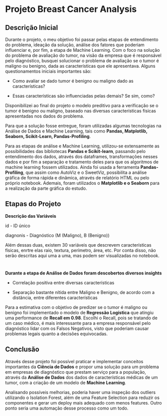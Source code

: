 # Projeto Breast Cancer Analysis

## Descrição Inicial

Durante o projeto, o meu objetivo foi passar pelas etapas de entendimento do problema, ideação da solução, análise dos fatores que poderiam influenciar e, por fim, a etapa de Machine Learning. Com o foco na solução do problema de avaliação do tumor, na visão da empresa que é responsável pelo diagnóstico, busquei solucionar o problema de avaliação se o tumor é maligno ou benigno, dada as características que ele apresentava. Alguns questionamentos iniciais importantes são:

- Como avaliar se dado tumor é benigno ou maligno dado as características?

- Essas características são influenciadas pelas demais? Se sim, como?

Disponibilizei ao final do projeto o modelo preditivo para a verificação se o tumor é benigno ou maligno, baseado nas diversas características físicas apresentadas nos dados do problema.

Para que a solução fosse entregue, foram utilizadas algumas tecnologias na Análise de Dados e Machine Learning, tais como **Pandas, Matplotlib, Seaborn, Scikit-Learn, Pandas-Profiling**.

Para as etapas de análise e Machine Learning, utilizou-se extensamente as possibilidades das bibliotecas **Pandas e Scikit-learn**, passando pelo entendimento dos dados, através dos dataframes, transformações nesses dados e por fim a separação e tratamento deles para que os algoritmos de machine learning fossem utilizados. Ainda foi usada a ferramenta **Pandas-Profiling**, que assim como AutoViz e o SweetViz, possibilita a análise gráfica de forma rápida e dinâmica, através de relatório HTML ou pelo próprio notebook. Ademais, foram utilizados o **Matplotlib e o Seaborn** para a realização da parte gráfica do estudo.

## Etapas do Projeto

**Descrição das Variáveis**

id  - ID único

diagnonis - Diagnóstico (M (Maligno), B (Benigno))

Além dessas duas, existem 30 variáveis que descrevem características físicas, enrtre elas raio, textura, perímetro, área, etc. Por conta disso, não serão descritas aqui uma a uma, mas podem ser visualizadas no notebook.

#
**Durante a etapa de Análise de Dados foram descobertos diversos insights**

- Correlação positiva entre diversas características

- Separação bastante nítida entre Maligno e Benigno, de acordo com a distância, entre diferentes características

Para a estimativa com o objetivo de predizer se o tumor é maligno ou benigno foi implementado o modelo de **Regressão Logística** que atingiu uma performance de **Recall em 0.98**. Escolhi o Recall, pois se tratando de um caso médico, é mais interessante para a empresa responsável pelo diagnóstico lidar com os Falsos Negativos, visto que poderiam causar problemas legais quanto a decisões equivocadas.

## Conclusão

Através desse projeto foi possível praticar e implementar conceitos importantes da **Ciência de Dados** e propor uma solução para um problema em empresas de diagnóstico que prestam serviço para a população, através da **Análise de Dados** dos dados de características médicas de um tumor, com a criação de um modelo de **Machine Learning**.

Analisando possíveis melhorias, poderia haver uma inspeção dos outliers utilizando o Isolation Forest, além de uma Feature Selection para reduzir os componentes e gerar um deploy mais adequado com menos features. Outro ponto seria uma automação desse processo como um todo.
